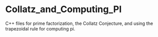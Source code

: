 # Collatz_and_Computing_PI
C++ files for prime factorization, the Collatz Conjecture, and using the trapezoidal rule for computing pi.
